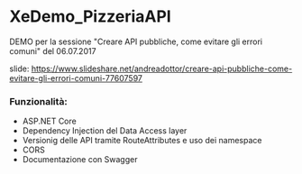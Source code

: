 # XeDemo_PizzeriaAPI

DEMO per la sessione  "Creare API pubbliche, come evitare gli errori comuni" del 06.07.2017

slide: https://www.slideshare.net/andreadottor/creare-api-pubbliche-come-evitare-gli-errori-comuni-77607597

### Funzionalità:
- ASP.NET Core
- Dependency Injection del Data Access layer
- Versionig delle API tramite RouteAttributes e uso dei namespace
- CORS
- Documentazione con Swagger
